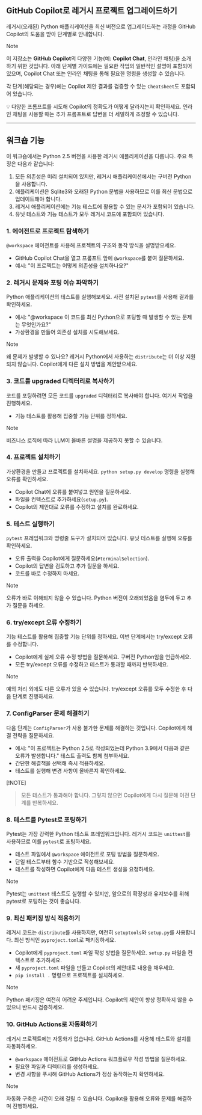 ## GitHub Copilot로 레거시 프로젝트 업그레이드하기

레거시(오래된) Python 애플리케이션을 최신 버전으로 업그레이드하는 과정을 GitHub Copilot의 도움을 받아 단계별로 안내합니다.

> [!NOTE]
> 이 저장소는 **GitHub Copilot**의 다양한 기능(예: **Copilot Chat**, 인라인 채팅)을 소개하기 위한 것입니다. 아래 단계별 가이드에는 필요한 작업의 일반적인 설명이 포함되어 있으며, Copilot Chat 또는 인라인 채팅을 통해 필요한 명령을 생성할 수 있습니다.
>
> 각 단계(해당되는 경우)에는 Copilot 제안 결과를 검증할 수 있는 `Cheatsheet`도 포함되어 있습니다.
>
> 💡 다양한 프롬프트를 시도해 Copilot의 정확도가 어떻게 달라지는지 확인하세요. 인라인 채팅을 사용할 때는 추가 프롬프트로 답변을 더 세밀하게 조정할 수 있습니다.

---

## 워크숍 기능

이 워크숍에서는 Python 2.5 버전을 사용한 레거시 애플리케이션을 다룹니다. 주요 특징은 다음과 같습니다:

1. 모든 의존성은 미리 설치되어 있지만, 레거시 애플리케이션에서는 구버전 Python을 사용합니다.
2. 애플리케이션은 Sqlite3와 오래된 Python 문법을 사용하므로 이를 최신 문법으로 업데이트해야 합니다.
3. 레거시 애플리케이션에는 기능 테스트에 활용할 수 있는 문서가 포함되어 있습니다.
4. 유닛 테스트와 기능 테스트가 모두 레거시 코드에 포함되어 있습니다.

### 1. 에이전트로 프로젝트 탐색하기

`@workspace` 에이전트를 사용해 프로젝트의 구조와 동작 방식을 설명받으세요.

- GitHub Copilot Chat을 열고 프롬프트 앞에 `@workspace`를 붙여 질문하세요.
- 예시: "이 프로젝트는 어떻게 의존성을 설치하나요?"

### 2. 레거시 문제와 포팅 이슈 파악하기

Python 애플리케이션의 테스트를 실행해보세요. 사전 설치된 `pytest`를 사용해 결과를 확인하세요.

- 예시: "@workspace 이 코드를 최신 Python으로 포팅할 때 발생할 수 있는 문제는 무엇인가요?"
- 가상환경을 만들어 의존성 설치를 시도해보세요.

> [!NOTE]
> 왜 문제가 발생할 수 있나요? 레거시 Python에서 사용하는 `distribute`는 더 이상 지원되지 않습니다. Copilot에게 다른 설치 방법을 제안받으세요.

### 3. 코드를 upgraded 디렉터리로 복사하기

코드를 포팅하려면 모든 코드를 `upgraded` 디렉터리로 복사해야 합니다. 여기서 작업을 진행하세요.

- 기능 테스트를 활용해 집중할 기능 단위를 정하세요.

> [!NOTE]
> 비즈니스 로직에 따라 LLM이 올바른 설명을 제공하지 못할 수 있습니다.

### 4. 프로젝트 설치하기

가상환경을 만들고 프로젝트를 설치하세요. `python setup.py develop` 명령을 실행해 오류를 확인하세요.

- Copilot Chat에 오류를 붙여넣고 원인을 질문하세요.
- 파일을 컨텍스트로 추가하세요(`setup.py`).
- Copilot의 제안대로 오류를 수정하고 설치를 완료하세요.

### 5. 테스트 실행하기

`pytest` 프레임워크와 명령줄 도구가 설치되어 있습니다. 유닛 테스트를 실행해 오류를 확인하세요.

- 오류 출력을 Copilot에게 질문하세요(`#terminalSelection`).
- Copilot의 답변을 검토하고 추가 질문을 하세요.
- 코드를 바로 수정하지 마세요.

> [!NOTE]
> 오류가 바로 이해되지 않을 수 있습니다. Python 버전이 오래되었음을 염두에 두고 추가 질문을 하세요.

### 6. try/except 오류 수정하기

기능 테스트를 활용해 집중할 기능 단위를 정하세요. 이번 단계에서는 try/except 오류를 수정합니다.

- Copilot에게 실제 오류 수정 방법을 질문하세요. 구버전 Python임을 언급하세요.
- 모든 try/except 오류를 수정하고 테스트가 통과할 때까지 반복하세요.

> [!NOTE]
> 예외 처리 외에도 다른 오류가 있을 수 있습니다. try/except 오류를 모두 수정한 후 다음 단계로 진행하세요.

### 7. ConfigParser 문제 해결하기

다음 단계는 `ConfigParser`가 사용 불가한 문제를 해결하는 것입니다. Copilot에게 해결 전략을 질문하세요.

- 예시: "이 프로젝트는 Python 2.5로 작성되었는데 Python 3.9에서 다음과 같은 오류가 발생합니다." 테스트 출력도 함께 첨부하세요.
- 간단한 해결책을 선택해 즉시 적용하세요.
- 테스트를 실행해 변경 사항이 올바른지 확인하세요.

[!NOTE]
> 모든 테스트가 통과해야 합니다. 그렇지 않으면 Copilot에게 다시 질문해 이전 단계를 반복하세요.

### 8. 테스트를 Pytest로 포팅하기

Pytest는 가장 강력한 Python 테스트 프레임워크입니다. 레거시 코드는 `unittest`를 사용하므로 이를 `pytest`로 포팅하세요.

- 테스트 파일에서 `@workspace` 에이전트로 포팅 방법을 질문하세요.
- 단일 테스트부터 함수 기반으로 작성해보세요.
- 테스트를 작성하면 Copilot에게 다음 테스트 생성을 요청하세요.

> [!NOTE]
> Pytest는 `unittest` 테스트도 실행할 수 있지만, 앞으로의 확장성과 유지보수를 위해 pytest로 포팅하는 것이 좋습니다.

### 9. 최신 패키징 방식 적용하기

레거시 코드는 `distribute`를 사용하지만, 여전히 `setuptools`와 `setup.py`를 사용합니다. 최신 방식인 `pyproject.toml`로 패키징하세요.

- Copilot에게 `pyproject.toml` 파일 작성 방법을 질문하세요. `setup.py` 파일을 컨텍스트로 추가하세요.
- 새 `pyproject.toml` 파일을 만들고 Copilot의 제안대로 내용을 채우세요.
- `pip install .` 명령으로 프로젝트를 설치하세요.

> [!NOTE]
> Python 패키징은 여전히 어려운 주제입니다. Copilot의 제안이 항상 정확하지 않을 수 있으니 반드시 검증하세요.

### 10. GitHub Actions로 자동화하기

레거시 프로젝트에는 자동화가 없습니다. GitHub Actions를 사용해 테스트와 설치를 자동화하세요.

- `@workspace` 에이전트로 GitHub Actions 워크플로우 작성 방법을 질문하세요.
- 필요한 파일과 디렉터리를 생성하세요.
- 변경 사항을 푸시해 GitHub Actions가 정상 동작하는지 확인하세요.

> [!NOTE]
> 자동화 구축은 시간이 오래 걸릴 수 있습니다. Copilot을 활용해 오류와 문제를 해결하며 진행하세요.
